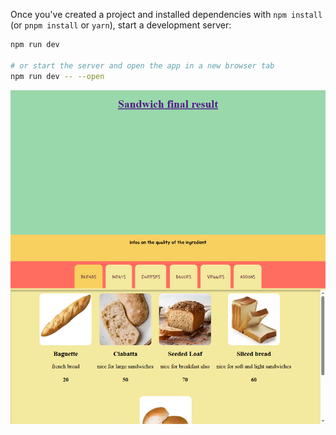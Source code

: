 Once you've created a project and installed dependencies with `npm install` (or `pnpm install` or `yarn`), start a development server:

```bash
npm run dev

# or start the server and open the app in a new browser tab
npm run dev -- --open
```

<img src="./static/screencapture-localhost-5173-Breads-1692843038620.png"/>
